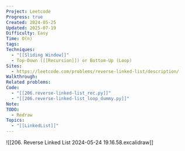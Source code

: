 ```yaml
---
Project: Leetcode
Progress: true
Created: 2024-05-25
Updated: 2025-07-19
Difficulty: Easy
Time: O(n)
tags: 
Techniques:
  - "[[Sliding Window]]"
  - Top-Down ([[Recursion]]) or Bottom-Up (Loop)
Sites:
  - https://leetcode.com/problems/reverse-linked-list/description/
Walkthrough: 
Related problems: 
Code:
  - "[[206.reverse-linked-list_rec.py]]"
  - "[[206.reverse-linked-list_loop_dummy.py]]"
Note: 
TODO:
  - Redraw
Topics:
  - "[[LinkedList]]"
---
```



![[206. Reverse Linked List 2024-05-24 19.16.58.excalidraw]]